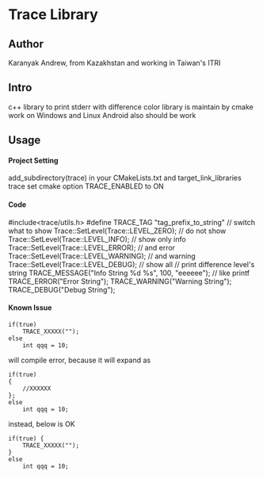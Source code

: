 # Trace Library

## Author
Karanyak Andrew, from Kazakhstan and working in Taiwan's ITRI

## Intro
c++ library to print stderr with difference color
library is maintain by cmake
work on Windows and Linux
Android also should be work

## Usage

#### Project Setting
add_subdirectory(trace) in your CMakeLists.txt and target_link_libraries trace
set cmake option TRACE_ENABLED to ON

#### Code
#include<trace/utils.h>
#define  TRACE_TAG  "tag_prefix_to_string"
// switch what to show
Trace::SetLevel(Trace::LEVEL_ZERO); // do not show
Trace::SetLevel(Trace::LEVEL_INFO); // show only info
Trace::SetLevel(Trace::LEVEL_ERROR); // and error
Trace::SetLevel(Trace::LEVEL_WARNING); // and warning
Trace::SetLevel(Trace::LEVEL_DEBUG); // show all
// print difference level's string
TRACE_MESSAGE("Info String %d %s", 100, "eeeeee"); // like printf
TRACE_ERROR("Error String");
TRACE_WARNING("Warning String");
TRACE_DEBUG("Debug String");

#### Known Issue
```
if(true)
    TRACE_XXXXX("");
else
    int qqq = 10;
```

will compile error, because it will expand as
```
if(true)
{
    //XXXXXX
};
else
    int qqq = 10;
```

instead, below is OK
```
if(true) {
    TRACE_XXXXX("");
}
else
    int qqq = 10;
```